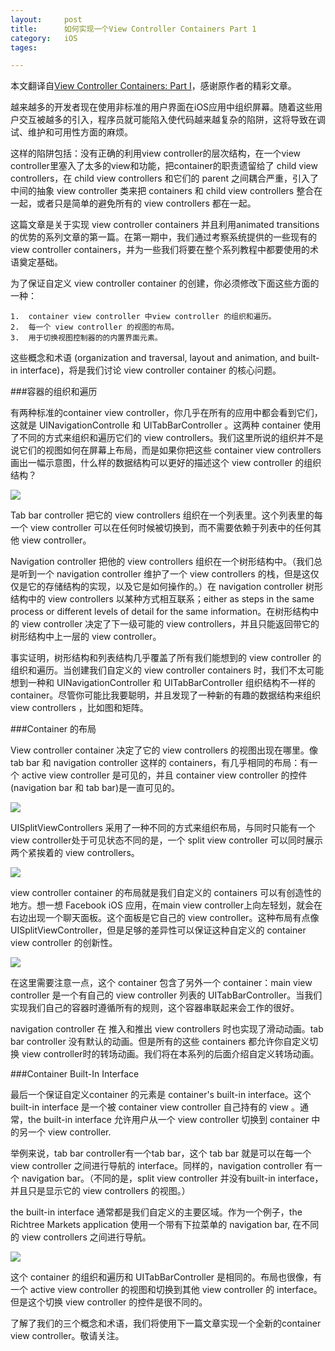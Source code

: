 ```yaml
---
layout: 	post
title:		如何实现一个View Controller Containers Part 1
category:	iOS
tages:		

---
```


本文翻译自[View Controller Containers: Part I](http://stablekernel.com/blog/view-controller-containers-part-i/)，感谢原作者的精彩文章。

越来越多的开发者现在使用非标准的用户界面在iOS应用中组织屏幕。随着这些用户交互被越多的引入，程序员就可能陷入使代码越来越复杂的陷阱，这将导致在调试、维护和可用性方面的麻烦。

这样的陷阱包括：没有正确的利用view controller的层次结构，在一个view controller里塞入了太多的view和功能，把container的职责遗留给了 child view controllers，在 child view controllers 和它们的 parent 之间耦合严重，引入了中间的抽象 view controller 类来把 containers 和 child view controllers 整合在一起，或者只是简单的避免所有的 view controllers 都在一起。

这篇文章是关于实现 view controller containers 并且利用animated transitions的优势的系列文章的第一篇。在第一期中，我们通过考察系统提供的一些现有的 view controller containers，并为一些我们将要在整个系列教程中都要使用的术语奠定基础。

为了保证自定义 view controller container 的创建，你必须修改下面这些方面的一种：

	1.	container view controller 中view controller 的组织和遍历。
	2.	每一个 view controller 的视图的布局。
	3.	用于切换视图控制器的的内置界面元素。
	
这些概念和术语 (organization and traversal, layout and animation, and built-in interface)，将是我们讨论 view controller container 的核心问题。

###容器的组织和遍历

有两种标准的container view controller，你几乎在所有的应用中都会看到它们，这就是 UINavigationControlle 和 UITabBarController 。这两种 container 使用了不同的方式来组织和遍历它们的 view controllers。我们这里所说的组织并不是说它们的视图如何在屏幕上布局，而是如果你把这些 container view controllers 画出一幅示意图，什么样的数据结构可以更好的描述这个 view controller 的组织结构？

![](../album/view-controller-containers-part-i/1.png)

Tab bar controller 把它的 view controllers 组织在一个列表里。这个列表里的每一个 view controller 可以在任何时候被切换到，而不需要依赖于列表中的任何其他 view controller。

 Navigation controller 把他的 view controllers 组织在一个树形结构中。（我们总是听到一个 navigation controller 维护了一个 view controllers 的栈，但是这仅仅是它的存储结构的实现，以及它是如何操作的。）在 navigation controller 树形结构中的 view controllers 以某种方式相互联系；either as steps in the same process or different levels of detail for the same information。在树形结构中的 view controller 决定了下一级可能的 view controllers，并且只能返回带它的树形结构中上一层的 view controller。
 
事实证明，树形结构和列表结构几乎覆盖了所有我们能想到的 view controller 的组织和遍历。当创建我们自定义的 view controller containers 时，我们不太可能想到一种和 UINavigationController 和 UITabBarController 组织结构不一样的 container。尽管你可能比我要聪明，并且发现了一种新的有趣的数据结构来组织 view controllers ，比如图和矩阵。

###Container 的布局

View controller container 决定了它的 view controllers 的视图出现在哪里。像 tab bar 和 navigation controller 这样的 containers，有几乎相同的布局：有一个 active view controller 是可见的，并且 container view controller 的控件(navigation bar  和 tab bar)是一直可见的。

![](../album/view-controller-containers-part-i/2.png)

UISplitViewControllers 采用了一种不同的方式来组织布局，与同时只能有一个 view controller处于可见状态不同的是，一个 split view controller 可以同时展示两个紧挨着的 view controllers。

![](../album/view-controller-containers-part-i/3.png)

 view controller container 的布局就是我们自定义的 containers 可以有创造性的地方。想一想 Facebook iOS 应用，在main view controller上向左轻划，就会在右边出现一个聊天面板。这个面板是它自己的 view controller。这种布局有点像 UISplitViewController，但是足够的差异性可以保证这种自定义的 container view controller 的创新性。
 
![](../album/view-controller-containers-part-i/4.png)

在这里需要注意一点，这个 container 包含了另外一个 container：main view controller 是一个有自己的 view controller 列表的 UITabBarController。当我们实现我们自己的容器时遵循所有的规则，这个容器串联起来会工作的很好。

navigation controller 在 推入和推出 view controllers 时也实现了滑动动画。tab bar controller 没有默认的动画。但是所有的这些 containers 都允许你自定义切换 view controller时的转场动画。我们将在本系列的后面介绍自定义转场动画。

###Container Built-In Interface

最后一个保证自定义container 的元素是 container's built-in interface。这个 built-in interface 是一个被 container view controller 自己持有的 view 。通常，the built-in interface 允许用户从一个 view controller 切换到 container 中的另一个 view controller.

举例来说，tab bar controller有一个tab bar，这个 tab bar 就是可以在每一个 view controller 之间进行导航的 interface。同样的，navigation controller 有一个 navigation bar。（不同的是，split view controller 并没有built-in interface，并且只是显示它的 view controllers 的视图。）

the built-in interface 通常都是我们自定义的主要区域。作为一个例子，the Richtree Markets application 使用一个带有下拉菜单的 navigation bar, 在不同的 view controllers 之间进行导航。

![](../album/view-controller-containers-part-i/5.png)

这个 container 的组织和遍历和 UITabBarController 是相同的。布局也很像，有一个 active view controller 的视图和切换到其他 view controller 的 interface。但是这个切换 view controller 的控件是很不同的。

了解了我们的三个概念和术语，我们将使用下一篇文章实现一个全新的container view controller。敬请关注。